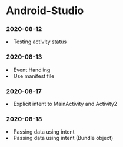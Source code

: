 # Android-Studio

<h3>2020-08-12</h3>
<li>Testing activity status</li>

<h3>2020-08-13</h3>
<li>Event Handling</li>
<li>Use manifest file</li>

<h3>2020-08-17</h3>
<li>Explicit intent to MainActivity and Activity2</li>

<h3>2020-08-18</h3>
<li>Passing data using intent</li>
<li>Passing data using intent (Bundle object)</li>